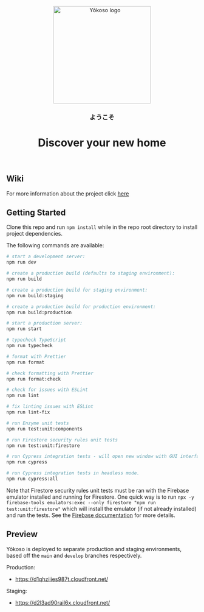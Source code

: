 <p align="center">
  <a href="https://github.com/yokoso-capstone/yokoso">
    <img src="https://user-images.githubusercontent.com/20251243/110607315-120f5800-8159-11eb-9df2-8a074944b681.png?raw=true" alt="Yōkoso logo" width="256" />
  </a>
</p>
<h3 align="center">ようこそ</h3>
<h1 align="center">Discover your new home</h1>

<br>

## Wiki

For more information about the project click [here](https://github.com/yokoso-capstone/yokoso/wiki/Y%C5%8Dkoso-Overview#general)

## Getting Started

Clone this repo and run `npm install` while in the repo root directory to install project dependencies.

The following commands are available:

```bash
# start a development server:
npm run dev

# create a production build (defaults to staging environment):
npm run build

# create a production build for staging environment:
npm run build:staging

# create a production build for production environment:
npm run build:production

# start a production server:
npm run start

# typecheck TypeScript
npm run typecheck

# format with Prettier
npm run format

# check formatting with Prettier
npm run format:check

# check for issues with ESLint
npm run lint

# fix linting issues with ESLint
npm run lint-fix

# run Enzyme unit tests
npm run test:unit:components

# run Firestore security rules unit tests
npm run test:unit:firestore

# run Cypress integration tests - will open new window with GUI interface for debug. Manually select yosoko > index.spec.js test suit
npm run cypress

# run Cypress integration tests in headless mode.
npm run cypress:all
```

Note that Firestore security rules unit tests must be ran with the Firebase emulator installed and running for Firestore.
One quick way is to run `npx -y firebase-tools emulators:exec --only firestore "npm run test:unit:firestore"` which will install the emulator (if not already installed) and run the tests.
See the [Firebase documentation](https://firebase.google.com/docs/firestore/security/test-rules-emulator) for more details.

## Preview

Yōkoso is deployed to separate production and staging environments, based off the `main` and `develop` branches respectively.

Production:

- https://d1qhziiies987t.cloudfront.net/

Staging:

- https://d2l3ad90rail6x.cloudfront.net/
